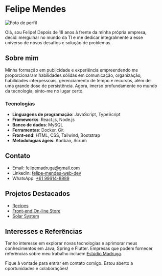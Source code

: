 # Felipe Mendes

![Foto de perfil]((https://github.com/account))

Olá, sou Felipe! Depois de 18 anos à frente da minha própria empresa, decidi mergulhar no mundo da TI e me dedicar integralmente a esse universo de novos desafios e solução de problemas.

## Sobre mim

Minha formação em publicidade e experiência empreendendo me proporcionaram habilidades sólidas em comunicação, organização, habilidades interpessoais, gerenciamento de tempo e recursos, além de uma grande dose de persistência. Agora, imerso profundamente no mundo da tecnologia, sinto-me no lugar certo.

### Tecnologias

- **Linguagens de programação**: JavaScript, TypeScript
- **Frameworks**: React.js, Node.js
- **Banco de dados**: MySQL
- **Ferramentas**: Docker, Git
- **Front-end**: HTML, CSS, Tailwind, Bootstrap
- **Metodologias ágeis**: Kanban, Scrum

## Contato

- Email: [felipemadruga@gmail.com](mailto:felipemadruga@gmail.com)
- LinkedIn: [felipe-mendes-web-dev](link_para_o_seu_perfil)
- WhatsApp: [+61 99614-8889](https://wa.me/61996148889)

## Projetos Destacados

- [Recipes](https://github.com/felipeAndradeMendes/recipes)
- [Front-end On-line Store](https://github.com/felipeAndradeMendes/frontend_online_store)
- [Solar System](https://github.com/felipeAndradeMendes/solar_system)


## Interesses e Referências

Tenho interesse em explorar novas tecnologias e aprimorar meus conhecimentos em Java, Spring e Flutter. Empresas que podem fornecer referências sobre meu trabalho incluem [Estúdio Madruga](https://www.estudiomadruga.com.br/).

Fique à vontade para entrar em contato comigo. Estou aberto a oportunidades e colaborações!
